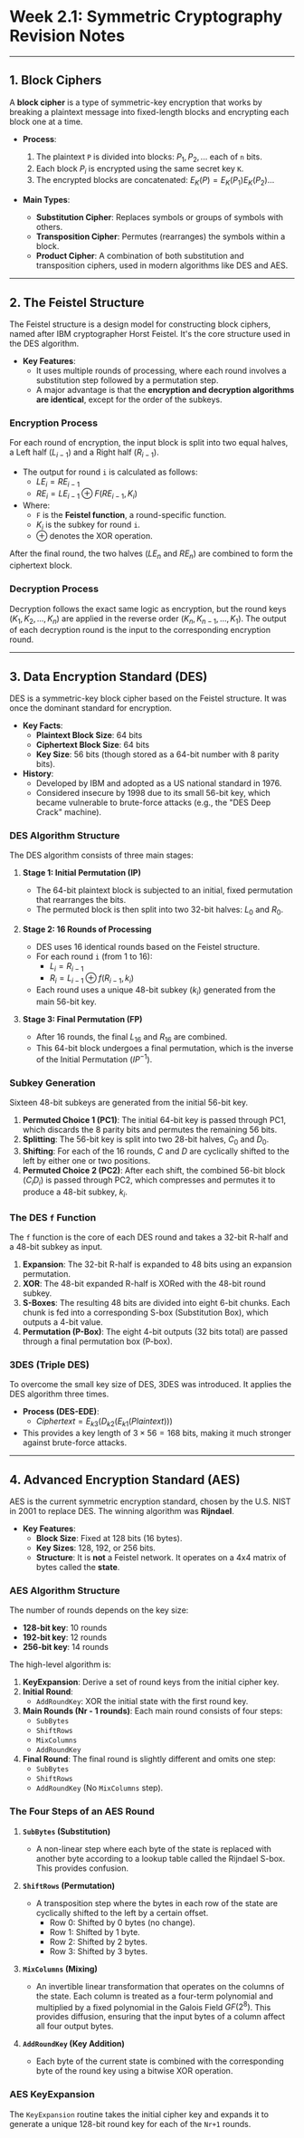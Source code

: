 # Week 2.1: Symmetric Cryptography Revision Notes

---

## 1. Block Ciphers

A **block cipher** is a type of symmetric-key encryption that works by breaking a plaintext message into fixed-length blocks and encrypting each block one at a time.

-   **Process**:
    1.  The plaintext `P` is divided into blocks: $P_1, P_2, ...$ each of `n` bits.
    2.  Each block $P_i$ is encrypted using the same secret key `K`.
    3.  The encrypted blocks are concatenated: $E_K(P) = E_K(P_1)E_K(P_2)...$

-   **Main Types**:
    -   **Substitution Cipher**: Replaces symbols or groups of symbols with others.
    -   **Transposition Cipher**: Permutes (rearranges) the symbols within a block.
    -   **Product Cipher**: A combination of both substitution and transposition ciphers, used in modern algorithms like DES and AES.

---

## 2. The Feistel Structure

The Feistel structure is a design model for constructing block ciphers, named after IBM cryptographer Horst Feistel. It's the core structure used in the DES algorithm.

-   **Key Features**:
    -   It uses multiple rounds of processing, where each round involves a substitution step followed by a permutation step.
    -   A major advantage is that the **encryption and decryption algorithms are identical**, except for the order of the subkeys.

### Encryption Process

For each round of encryption, the input block is split into two equal halves, a Left half ($L_{i-1}$) and a Right half ($R_{i-1}$).

-   The output for round `i` is calculated as follows:
    -   $LE_{i} = RE_{i-1}$
    -   $RE_{i} = LE_{i-1} \oplus F(RE_{i-1}, K_{i})$
-   Where:
    -   `F` is the **Feistel function**, a round-specific function.
    -   $K_i$ is the subkey for round `i`.
    -   $\oplus$ denotes the XOR operation.

After the final round, the two halves ($LE_{n}$ and $RE_{n}$) are combined to form the ciphertext block.

### Decryption Process

Decryption follows the exact same logic as encryption, but the round keys ($K_1, K_2, ..., K_n$) are applied in the reverse order ($K_n, K_{n-1}, ..., K_1$). The output of each decryption round is the input to the corresponding encryption round.

---

## 3. Data Encryption Standard (DES)

DES is a symmetric-key block cipher based on the Feistel structure. It was once the dominant standard for encryption.

-   **Key Facts**:
    -   **Plaintext Block Size**: 64 bits
    -   **Ciphertext Block Size**: 64 bits
    -   **Key Size**: 56 bits (though stored as a 64-bit number with 8 parity bits).
-   **History**:
    -   Developed by IBM and adopted as a US national standard in 1976.
    -   Considered insecure by 1998 due to its small 56-bit key, which became vulnerable to brute-force attacks (e.g., the "DES Deep Crack" machine).

### DES Algorithm Structure

The DES algorithm consists of three main stages:

1.  **Stage 1: Initial Permutation (IP)**
    -   The 64-bit plaintext block is subjected to an initial, fixed permutation that rearranges the bits.
    -   The permuted block is then split into two 32-bit halves: $L_0$ and $R_0$.

2.  **Stage 2: 16 Rounds of Processing**
    -   DES uses 16 identical rounds based on the Feistel structure.
    -   For each round `i` (from 1 to 16):
        -   $L_i = R_{i-1}$
        -   $R_i = L_{i-1} \oplus f(R_{i-1}, k_i)$
    -   Each round uses a unique 48-bit subkey ($k_i$) generated from the main 56-bit key.

3.  **Stage 3: Final Permutation (FP)**
    -   After 16 rounds, the final $L_{16}$ and $R_{16}$ are combined.
    -   This 64-bit block undergoes a final permutation, which is the inverse of the Initial Permutation ($IP^{-1}$).

### Subkey Generation

Sixteen 48-bit subkeys are generated from the initial 56-bit key.

1.  **Permuted Choice 1 (PC1)**: The initial 64-bit key is passed through PC1, which discards the 8 parity bits and permutes the remaining 56 bits.
2.  **Splitting**: The 56-bit key is split into two 28-bit halves, $C_0$ and $D_0$.
3.  **Shifting**: For each of the 16 rounds, $C$ and $D$ are cyclically shifted to the left by either one or two positions.
4.  **Permuted Choice 2 (PC2)**: After each shift, the combined 56-bit block ($C_i D_i$) is passed through PC2, which compresses and permutes it to produce a 48-bit subkey, $k_i$.

### The DES `f` Function

The `f` function is the core of each DES round and takes a 32-bit R-half and a 48-bit subkey as input.

1.  **Expansion**: The 32-bit R-half is expanded to 48 bits using an expansion permutation.
2.  **XOR**: The 48-bit expanded R-half is XORed with the 48-bit round subkey.
3.  **S-Boxes**: The resulting 48 bits are divided into eight 6-bit chunks. Each chunk is fed into a corresponding S-box (Substitution Box), which outputs a 4-bit value.
4.  **Permutation (P-Box)**: The eight 4-bit outputs (32 bits total) are passed through a final permutation box (P-box).

### 3DES (Triple DES)

To overcome the small key size of DES, 3DES was introduced. It applies the DES algorithm three times.

-   **Process (DES-EDE)**:
    -   $Ciphertext = E_{k3}(D_{k2}(E_{k1}(Plaintext)))$
-   This provides a key length of $3 \times 56 = 168$ bits, making it much stronger against brute-force attacks.

---

## 4. Advanced Encryption Standard (AES)

AES is the current symmetric encryption standard, chosen by the U.S. NIST in 2001 to replace DES. The winning algorithm was **Rijndael**.

-   **Key Features**:
    -   **Block Size**: Fixed at 128 bits (16 bytes).
    -   **Key Sizes**: 128, 192, or 256 bits.
    -   **Structure**: It is **not** a Feistel network. It operates on a 4x4 matrix of bytes called the **state**.

### AES Algorithm Structure

The number of rounds depends on the key size:
-   **128-bit key**: 10 rounds
-   **192-bit key**: 12 rounds
-   **256-bit key**: 14 rounds

The high-level algorithm is:
1.  **KeyExpansion**: Derive a set of round keys from the initial cipher key.
2.  **Initial Round**:
    -   `AddRoundKey`: XOR the initial state with the first round key.
3.  **Main Rounds (Nr - 1 rounds)**: Each main round consists of four steps:
    -   `SubBytes`
    -   `ShiftRows`
    -   `MixColumns`
    -   `AddRoundKey`
4.  **Final Round**: The final round is slightly different and omits one step:
    -   `SubBytes`
    -   `ShiftRows`
    -   `AddRoundKey` (No `MixColumns` step).

### The Four Steps of an AES Round

1.  **`SubBytes` (Substitution)**
    -   A non-linear step where each byte of the state is replaced with another byte according to a lookup table called the Rijndael S-box. This provides confusion.

2.  **`ShiftRows` (Permutation)**
    -   A transposition step where the bytes in each row of the state are cyclically shifted to the left by a certain offset.
        -   Row 0: Shifted by 0 bytes (no change).
        -   Row 1: Shifted by 1 byte.
        -   Row 2: Shifted by 2 bytes.
        -   Row 3: Shifted by 3 bytes.

3.  **`MixColumns` (Mixing)**
    -   An invertible linear transformation that operates on the columns of the state. Each column is treated as a four-term polynomial and multiplied by a fixed polynomial in the Galois Field $GF(2^8)$. This provides diffusion, ensuring that the input bytes of a column affect all four output bytes.

4.  **`AddRoundKey` (Key Addition)**
    -   Each byte of the current state is combined with the corresponding byte of the round key using a bitwise XOR operation.

### AES KeyExpansion

The `KeyExpansion` routine takes the initial cipher key and expands it to generate a unique 128-bit round key for each of the `Nr+1` rounds.
